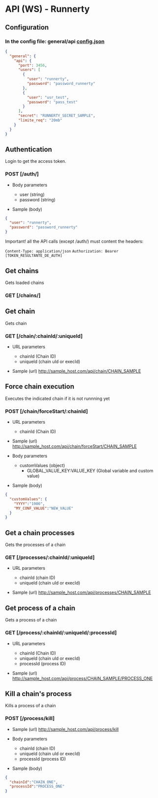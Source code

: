 # API (WS) - Runnerty

## Configuration

### In the config file: general/api [config.json](../config/)
```json
{
  "general": {
    "api": {
      "port": 3456,
      "users": [
        {
          "user": "runnerty",
          "password": "password_runnerty"
        },
        {
          "user": "usr_test",
          "password": "pass_test"
        }
      ],
      "secret": "RUNNERTY_SECRET_SAMPLE",
      "limite_req": "20mb"
    }
  }
}
```

## Authentication

Login to get the access token.

### POST [/auth/]

+ Body parameters
    + user (string)
    + password (string)


+ Sample (body)
```json
{
  "user": "runnerty",
  "password": "password_runnerty"
}
```

Important! all the API calls (except /auth/) must content the headers:

`Content-Type: application/json`
`Authorization: Bearer [TOKEN_RESULTANTE_DE_AUTH]`

## Get chains
Gets loaded chains
### GET [/chains/]

## Get chain
Gets chain
### GET [/chain/:chainId/:uniqueId]

+ URL parameters
    + chainId (Chain ID)
    + uniqueId (chain uId or execId)

+ Sample (url)
http://sample_host.com/api/chain/CHAIN_SAMPLE

## Force chain execution
Executes the indicated chain if it is not runnning yet
### POST [/chain/forceStart/:chainId]

+ URL parameters
    + chainId (Chain ID)

+ Sample (url)
http://sample_host.com/api/chain/forceStart/CHAIN_SAMPLE

+ Body parameters
    + customValues (object)
        + GLOBAL_VALUE_KEY:VALUE_KEY (Global variable and custom value)

+ Sample (body)
```json
{
  "customValues": {
    "YYYY":"1986",
    "MY_CONF_VALUE":"NEW_VALUE"
  }
}
```

## Get a chain processes
Gets the processes of a chain
### GET [/processes/:chainId/:uniqueId]

+ URL parameters
    + chainId (chain ID)
    + uniqueId (chain uId or execId)

+ Sample (url)
http://sample_host.com/api/processes/CHAIN_SAMPLE

## Get process of a chain
Gets a process of a chain
### GET [/process/:chainId/:uniqueId/:processId]

+ URL parameters
    + chainId (Chain ID)
    + uniqueId (chain uId or execId)
    + processId (process ID)

+ Sample (url)
http://sample_host.com/api/process/CHAIN_SAMPLE/PROCESS_ONE

## Kill a chain's process
Kills a process of a chain
### POST [/process/kill]

+ Sample (url)
http://sample_host.com/api/process/kill

+ Body parameters
    + chainId (chain ID)
    + uniqueId (chain uId or execId)
    + processId (process ID)
    
+ Sample (body)
```json
{
  "chainId":"CHAIN_ONE",
  "processId":"PROCESS_ONE"
}
```